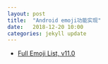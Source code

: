 ```yaml
---
layout: post
title:  "Android emoji功能实现"
date:   2018-12-20 10:00
categories: jekyll update
---
```


- [Full Emoji List, v11.0](http://www.unicode.org/emoji/charts/full-emoji-list.html)
